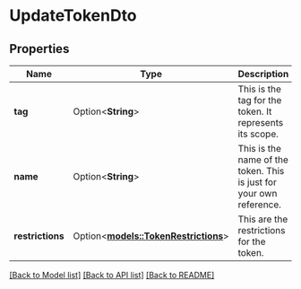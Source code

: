 # UpdateTokenDto

## Properties

Name | Type | Description | Notes
------------ | ------------- | ------------- | -------------
**tag** | Option<**String**> | This is the tag for the token. It represents its scope. | [optional]
**name** | Option<**String**> | This is the name of the token. This is just for your own reference. | [optional]
**restrictions** | Option<[**models::TokenRestrictions**](TokenRestrictions.md)> | This are the restrictions for the token. | [optional]

[[Back to Model list]](../README.md#documentation-for-models) [[Back to API list]](../README.md#documentation-for-api-endpoints) [[Back to README]](../README.md)


